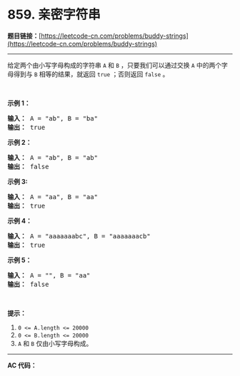 # 859. 亲密字符串

**题目链接：**[https://leetcode-cn.com/problems/buddy-strings](https://leetcode-cn.com/problems/buddy-strings)

---

<div class="content__1Y2H">
 <div class="notranslate">
  <p>给定两个由小写字母构成的字符串&nbsp;<code>A</code>&nbsp;和&nbsp;<code>B</code>&nbsp;，只要我们可以通过交换 <code>A</code> 中的两个字母得到与 <code>B</code> 相等的结果，就返回&nbsp;<code>true</code>&nbsp;；否则返回 <code>false</code> 。</p> 
  <p>&nbsp;</p> 
  <p><strong>示例 1：</strong></p> 
  <pre class="language-text"><strong>输入： </strong>A = "ab", B = "ba"
<strong>输出： </strong>true
</pre> 
  <p><strong>示例 2：</strong></p> 
  <pre class="language-text"><strong>输入： </strong>A = "ab", B = "ab"
<strong>输出： </strong>false
</pre> 
  <p><strong>示例 3:</strong></p> 
  <pre class="language-text"><strong>输入： </strong>A = "aa", B = "aa"
<strong>输出： </strong>true
</pre> 
  <p><strong>示例 4：</strong></p> 
  <pre class="language-text"><strong>输入： </strong>A = "aaaaaaabc", B = "aaaaaaacb"
<strong>输出： </strong>true
</pre> 
  <p><strong>示例 5：</strong></p> 
  <pre class="language-text"><strong>输入： </strong>A = "", B = "aa"
<strong>输出： </strong>false
</pre> 
  <p>&nbsp;</p> 
  <p><strong>提示：</strong></p> 
  <ol> 
   <li><code>0 &lt;= A.length &lt;= 20000</code></li> 
   <li><code>0 &lt;= B.length &lt;= 20000</code></li> 
   <li><code>A</code>&nbsp;和&nbsp;<code>B</code>&nbsp;仅由小写字母构成。</li> 
  </ol> 
 </div>
</div>

---

**AC 代码：**

```java

```